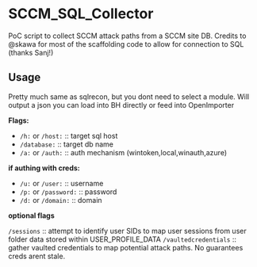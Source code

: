 # SCCM_SQL_Collector

PoC script to collect SCCM attack paths from a SCCM site DB. Credits to @skawa for most of the scaffolding code to allow for connection to SQL (thanks Sanj!)

## Usage

Pretty much same as sqlrecon, but you dont need to select a module. Will output a json you can load into BH directly or feed into OpenImporter

**Flags:**

- `/h:` or `/host:` :: target sql host
- `/database:` :: target db name
- `/a:` or `/auth:` :: auth mechanism (wintoken,local,winauth,azure)

**if authing with creds:**

- `/u:` or `/user:` :: username
- `/p:` or `/password:` :: password
- `/d:` or `/domain:` :: domain

**optional flags**

`/sessions` :: attempt to identify user SIDs to map user sessions from user folder data stored within USER_PROFILE_DATA
`/vaultedcredentials` :: gather vaulted credentials to map potential attack paths. No guarantees creds arent stale.



